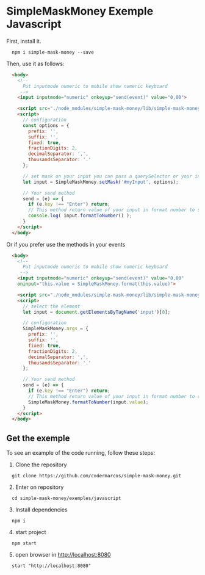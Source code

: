 # SimpleMaskMoney Exemple Javascript

First, install it.

```shell
  npm i simple-mask-money --save
```

Then, use it as follows:

```html
  <body>
    <!-- 
      Put inputmode numeric to mobile show numeric keyboard
     -->
    <input inputmode="numeric" onkeyup="send(event)" value="0,00">

    <script src="./node_modules/simple-mask-money/lib/simple-mask-money.js"></script>
    <script>
      // configuration
      const options = {
        prefix: '',
        suffix: '',
        fixed: true,
        fractionDigits: 2,
        decimalSeparator: ',',
        thousandsSeparator: '.'
      };

      // set mask on your input you can pass a querySelector or your input element and options
      let input = SimpleMaskMoney.setMask('#myInput', options);

      // Your send method
      send = (e) => {
        if (e.key !== "Enter") return;
        // This method return value of your input in format number to save in your database
        console.log( input.formatToNumber() );
      }
    </script>
  </body>
```

Or if you prefer use the methods in your events

```html
  <body>
    <!-- 
      Put inputmode numeric to mobile show numeric keyboard
     -->
    <input inputmode="numeric" onkeyup="send(event)" value="0,00"
    oninput="this.value = SimpleMaskMoney.format(this.value)">

    <script src="./node_modules/simple-mask-money/lib/simple-mask-money.js"></script>
    <script>
      // select the element
      let input = document.getElementsByTagName('input')[0];

      // configuration
      SimpleMaskMoney.args = {
        prefix: '',
        suffix: '',
        fixed: true,
        fractionDigits: 2,
        decimalSeparator: ',',
        thousandsSeparator: '.'
      };

      // Your send method
      send = (e) => {
        if (e.key !== "Enter") return;
        // This method return value of your input in format number to save in your database
        SimpleMaskMoney.formatToNumber(input.value);
      }
    </script>
  </body>
```

## Get the exemple

To see an example of the code running, follow these steps:

1. Clone the repository

```shell
  git clone https://github.com/codermarcos/simple-mask-money.git
```

2. Enter on repository

```shell
  cd simple-mask-money/exemples/javascript
```

3. Install dependencies

```shell
  npm i
```

4. start project

```shell
  npm start
```

5. open browser in [http://localhost:8080](http://localhost:8080)

```shell
  start "http://localhost:8080"
```

